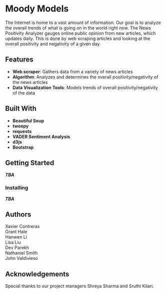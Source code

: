 # Moody Models
The Internet is home to a vast amount of information. Our goal is to analyze the overall trends of what is going on in the world right now. The News Positivity Analyzer gauges online public opinion from new articles, which updates daily. This is done by web scraping articles and looking at the overall positivity and negativity of a given day.

## Features 
* **Web scraper**: Gathers data from a variety of news articles
* **Algorithm**: Analyzes and determines the overall positivity/negativity of the news articles
* **Data Visualization Tools**: Models trends of overall positivity/negativity of the data

## Built With
* **Beautiful Soup** 
* **tweepy**
* **requests**
* **VADER Sentiment Analysis**
* **d3js**
* **Bootstrap**

## Getting Started
***TBA***

### Installing
***TBA***

## Authors
Xavier Contreras  
Grant Hale  
Hanwen Li  
Lisa Liu  
Dev Parekh  
Nathaniel Smith  
John Valdivieso  

## Acknowledgements
Special thanks to our project managers Shreya Sharma and Sruthi Kilari.
